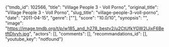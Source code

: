 {"tmdb_id": 102566, "title": "Village People 3 - Voll Porno", "original_title": "Village People 3 - Voll Porno", "slug_title": "village-people-3-voll-porno", "date": "2011-04-15", "genre": [""], "score": "10.0/10", "synopsis": "", "image": "https://image.tmdb.org/t/p/w185_and_h278_bestv2/u2CtUfkYGW2IJixF6BetftDlvyh.jpg", "actors": [], "comments": [], "recommandations_id": [], "youtube_key": "notfound"}
